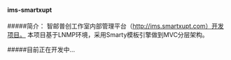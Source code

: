 #### ims-smartxupt

#####简介：
智邮普创工作室内部管理平台（http://ims.smartxupt.com）开发项目。
本项目基于LNMP环境，采用Smarty模板引擎做到MVC分层架构。


#####目前正在开发中...
